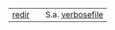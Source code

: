 
<table>
 <tr><td><a href="https://github.com/ReneNyffenegger/about-vim/blob/master/commands/redir.vim">redir</a></td><td></td><td>S.a. <a href="https://github.com/ReneNyffenegger/about-vim/blob/master/options/verbosefile.vim">verbosefile</a></td></tr>
</table>

